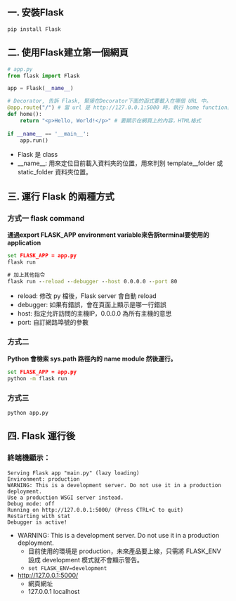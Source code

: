 ## 一. 安裝Flask
```
pip install Flask
```

## 二. 使用Flask建立第一個網頁
```python
# app.py
from flask import Flask

app = Flask(__name__)

# Decorator, 告訴 Flask, 緊接在Decorator下面的函式要載入在哪個 URL 中。  
@app.route("/") # 當 url 是 http://127.0.0.1:5000 時，執行 home function。
def home():
    return "<p>Hello, World!</p>" # 要顯示在網頁上的內容，HTML格式
    
if __name__ == '__main__':
    app.run()
```
- Flask 是 class
- \_\_name\_\_: 用來定位目前載入資料夾的位置，用來判別 template__folder 或 static_folder 資料夾位置。
## 三. 運行 Flask 的兩種方式
### 方式一 flask command
**通過export FLASK_APP environment variable來告訴terminal要使用的application**
```cmd
set FLASK_APP = app.py
flask run

# 加上其他指令
flask run --reload --debugger --host 0.0.0.0 --port 80
```
- reload: 修改 py 檔後，Flask server 會自動 reload
- debugger: 如果有錯誤，會在頁面上顯示是哪一行錯誤
- host: 指定允許訪問的主機IP，0.0.0.0 為所有主機的意思
- port: 自訂網路埠號的參數
### 方式二
**Python 會檢索 sys.path 路徑內的 name module 然後運行。**
```cmd
set FLASK_APP = app.py
python -m flask run
```

### 方式三 
```
python app.py
```

## 四. Flask 運行後
### 終端機顯示：
```
Serving Flask app "main.py" (lazy loading)
Environment: production
WARNING: This is a development server. Do not use it in a production deployment.
Use a production WSGI server instead.
Debug mode: off
Running on http://127.0.0.1:5000/ (Press CTRL+C to quit)
Restarting with stat
Debugger is active!
```
- WARNING: This is a development server. Do not use it in a production deployment.
    - 目前使用的環境是 production，未來產品要上線，只需將 FLASK_ENV 設成 development 模式就不會顯示警告。
    - ```set FLASK_ENV=development```
- http://127.0.0.1:5000/
    - 網頁網址
    - 127.0.0.1 localhost
